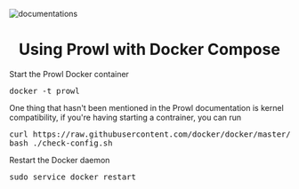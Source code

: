 ![documentations](http://getprowl.com/assets/images/documentation1.png)
<h1 align="center">Using Prowl with Docker Compose</h1>

Start the Prowl Docker container 

<pre>docker -t prowl</pre> 

One thing that hasn't been mentioned in the Prowl documentation is kernel compatibility, if you're having starting a contrainer, you can run

<pre>curl https://raw.githubusercontent.com/docker/docker/master/contrib/check-config.sh > check-config.sh
bash ./check-config.sh</pre> 

Restart the Docker daemon 

<pre>sudo service docker restart</pre>

